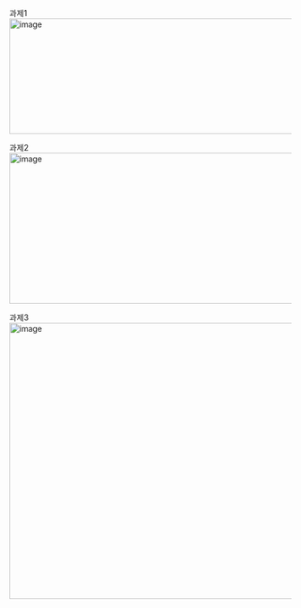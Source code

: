 과제1
<img width="940" height="206" alt="image" src="https://github.com/user-attachments/assets/dbd8df37-99bd-4c64-8f5f-653063ba78f9" />

과제2
<img width="940" height="269" alt="image" src="https://github.com/user-attachments/assets/ea009932-94e7-49a6-acf9-5303d319f2f3" />

과제3
<img width="940" height="493" alt="image" src="https://github.com/user-attachments/assets/a8e284e4-0282-430f-80f4-781d9bf8dca9" />


